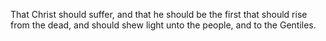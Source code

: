 That Christ should suffer, and that he should be the first that should rise from the dead, and should shew light unto the people, and to the Gentiles.
